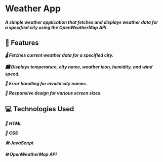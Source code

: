 # Weather App
***A simple weather application that fetches and displays weather data for a specified city using the OpenWeatherMap API.***

## 🌟 Features

***🌡️ Fetches current weather data for a specified city.***

***🏙️ Displays temperature, city name, weather icon, humidity, and wind speed.***

***🚫 Error handling for invalid city names.***

***📱 Responsive design for various screen sizes.***

## 💻 Technologies Used

***🧱 HTML***

***🎨 CSS***

***🛠️ JavaScript***

***🌐 OpenWeatherMap API***
